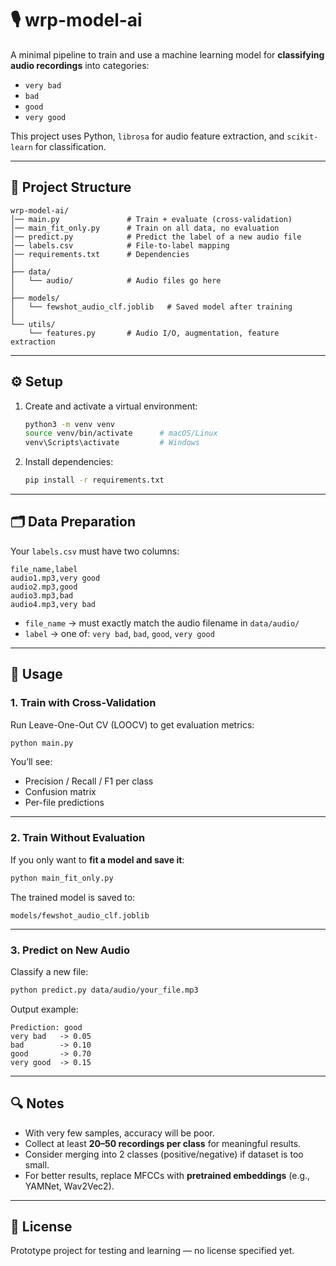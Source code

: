 # 🎙️ wrp-model-ai

A minimal pipeline to train and use a machine learning model for **classifying audio recordings** into categories:

- `very bad`  
- `bad`  
- `good`  
- `very good`  

This project uses Python, `librosa` for audio feature extraction, and `scikit-learn` for classification.

---

## 📂 Project Structure

```
wrp-model-ai/
│── main.py               # Train + evaluate (cross-validation)
│── main_fit_only.py      # Train on all data, no evaluation
│── predict.py            # Predict the label of a new audio file
│── labels.csv            # File-to-label mapping
│── requirements.txt      # Dependencies
│
├── data/
│   └── audio/            # Audio files go here
│
├── models/
│   └── fewshot_audio_clf.joblib   # Saved model after training
│
└── utils/
    └── features.py       # Audio I/O, augmentation, feature extraction
```

---

## ⚙️ Setup

1. Create and activate a virtual environment:

   ```bash
   python3 -m venv venv
   source venv/bin/activate      # macOS/Linux
   venv\Scripts\activate         # Windows
   ```

2. Install dependencies:

   ```bash
   pip install -r requirements.txt
   ```

---

## 🗂 Data Preparation

Your `labels.csv` must have two columns:

```csv
file_name,label
audio1.mp3,very good
audio2.mp3,good
audio3.mp3,bad
audio4.mp3,very bad
```

- `file_name` → must exactly match the audio filename in `data/audio/`  
- `label` → one of: `very bad`, `bad`, `good`, `very good`

---

## 🚀 Usage

### 1. Train with Cross-Validation

Run Leave-One-Out CV (LOOCV) to get evaluation metrics:

```bash
python main.py
```

You’ll see:
- Precision / Recall / F1 per class  
- Confusion matrix  
- Per-file predictions  

---

### 2. Train Without Evaluation

If you only want to **fit a model and save it**:

```bash
python main_fit_only.py
```

The trained model is saved to:

```
models/fewshot_audio_clf.joblib
```

---

### 3. Predict on New Audio

Classify a new file:

```bash
python predict.py data/audio/your_file.mp3
```

Output example:

```
Prediction: good
very bad   -> 0.05
bad        -> 0.10
good       -> 0.70
very good  -> 0.15
```

---

## 🔍 Notes

- With very few samples, accuracy will be poor.  
- Collect at least **20–50 recordings per class** for meaningful results.  
- Consider merging into 2 classes (positive/negative) if dataset is too small.  
- For better results, replace MFCCs with **pretrained embeddings** (e.g., YAMNet, Wav2Vec2).  

---

## 📝 License

Prototype project for testing and learning — no license specified yet.  
